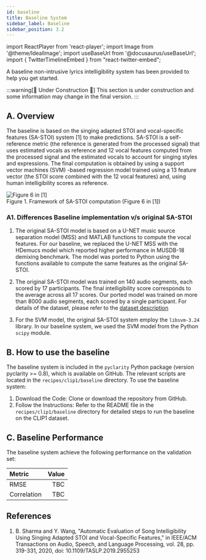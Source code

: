 ```yaml
---
id: baseline
title: Baseline System
sidebar_label: Baseline
sidebar_position: 3.2
---
```

import ReactPlayer from 'react-player';
import Image from '@theme/IdealImage';
import useBaseUrl from '@docusaurus/useBaseUrl';
import { TwitterTimelineEmbed } from "react-twitter-embed";

A baseline non-intrusive lyrics intelligibility system has been provided to help you get started.

:::warning[🚧 Under Construction 🚧]
This section is under construction and some information may change in the final version.
:::

## A. Overview

The baseline is based on the singing adapted STOI and vocal-specific features (SA-STOI) system [1] to make predictions. 
SA-STOI is a self-reference metric (the reference is generated from the processed signal) that uses estimated vocals as 
reference and 12 vocal features computed from the processed signal and the estimated vocals to 
account for singing styles and expressions. The final computation is obtained by using a support vector machines (SVM) -based regression model trained 
using a 13 feature vector (the STOI score combined with the 12 vocal features) and, using human intelligibility scores as reference.

<div style={{textAlign:'center'}}>
<Image 
    img={require('../../../static/img/clip1/sastoi.gif')} 
    alt="Figure 6 in [1]" 
    style={{'maxHeight':'400px','width':'auto'}}
/>
    <div>Figure 1. Framework of SA-STOI computation (Figure 6 in [1])</div> 
</div>

### A1. Differences Baseline implementation v/s original SA-STOI
1. The original SA-STOI model is based on a U-NET music source separation model (MSS) and MATLAB functions to compute the vocal features.
For our baseline, we replaced the U-NET MSS with the HDemucs model which reported higher performance in MUSDB-18 demixing benchmark.
The model was ported to Python using the functions available to compute the same features as the original SA-STOI.

2. The original SA-STOI model was trained on 140 audio segments, each scored by 17 participants. 
The final intelligibility score corresponds to the average across all 17 scores. Our ported model was trained on more 
than 8000 audio segments, each scored by a single participant. For details of the dataset, please refer to the [dataset description](data)

3. For the SVM model, the original SA-STOI system employ the `libsvm-3.24` library. In our baseline system, we used the
SVM model from the Python `scipy` module.

## B. How to use the baseline

The baseline system is included in the `pyclarity` Python package (version pyclarity >= 0.8), which is available on GitHub. 
The relevant scripts are located in the `recipes/clip1/baseline` directory. To use the baseline system:

1. Download the Code: Clone or download the repository from GitHub.
2. Follow the Instructions: Refer to the README file in the `recipes/clip1/baseline` directory for detailed steps to run the baseline on the CLIP1 dataset.


## C. Baseline Performance

The baseline system achieve the following performance on the validation set:

| Metric      | Value | 
|:------------|------:| 
| RMSE        |  TBC | 
| Correlation |  TBC |


## References 

1. B. Sharma and Y. Wang, "Automatic Evaluation of Song Intelligibility Using Singing Adapted STOI and Vocal-Specific Features," in IEEE/ACM Transactions on Audio, Speech, and Language Processing, vol. 28, pp. 319-331, 2020, doi: 10.1109/TASLP.2019.2955253